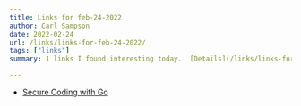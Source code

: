 ```yaml
---
title: Links for feb-24-2022
author: Carl Sampson
date: 2022-02-24
url: /links/links-for-feb-24-2022/
tags: ["links"]
summary: 1 links I found interesting today.  [Details](/links/links-for-feb-24-2022/)

---
```


- [Secure Coding with Go](https://www.contrastsecurity.com/security-influencers/secure-coding-with-go)

